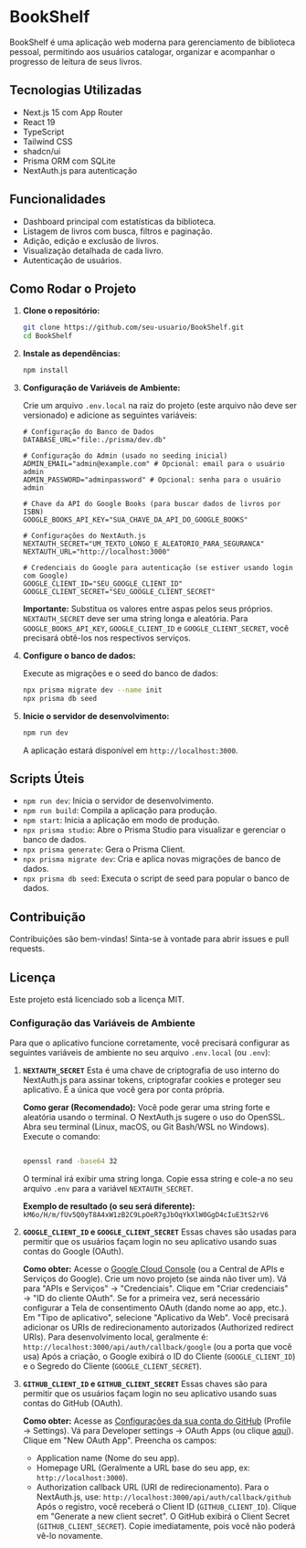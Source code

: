 # BookShelf

BookShelf é uma aplicação web moderna para gerenciamento de biblioteca pessoal, permitindo aos usuários catalogar, organizar e acompanhar o progresso de leitura de seus livros.

## Tecnologias Utilizadas

- Next.js 15 com App Router
- React 19
- TypeScript
- Tailwind CSS
- shadcn/ui
- Prisma ORM com SQLite
- NextAuth.js para autenticação

## Funcionalidades

- Dashboard principal com estatísticas da biblioteca.
- Listagem de livros com busca, filtros e paginação.
- Adição, edição e exclusão de livros.
- Visualização detalhada de cada livro.
- Autenticação de usuários.

## Como Rodar o Projeto

1.  **Clone o repositório:**

    ```bash
    git clone https://github.com/seu-usuario/BookShelf.git
    cd BookShelf
    ```

2.  **Instale as dependências:**

    ```bash
    npm install
    ```

3.  **Configuração de Variáveis de Ambiente:**

    Crie um arquivo `.env.local` na raiz do projeto (este arquivo não deve ser versionado) e adicione as seguintes variáveis:

    ```
    # Configuração do Banco de Dados
    DATABASE_URL="file:./prisma/dev.db"

    # Configuração do Admin (usado no seeding inicial)
    ADMIN_EMAIL="admin@example.com" # Opcional: email para o usuário admin
    ADMIN_PASSWORD="adminpassword" # Opcional: senha para o usuário admin

    # Chave da API do Google Books (para buscar dados de livros por ISBN)
    GOOGLE_BOOKS_API_KEY="SUA_CHAVE_DA_API_DO_GOOGLE_BOOKS"

    # Configurações do NextAuth.js
    NEXTAUTH_SECRET="UM_TEXTO_LONGO_E_ALEATORIO_PARA_SEGURANCA"
    NEXTAUTH_URL="http://localhost:3000"

    # Credenciais do Google para autenticação (se estiver usando login com Google)
    GOOGLE_CLIENT_ID="SEU_GOOGLE_CLIENT_ID"
    GOOGLE_CLIENT_SECRET="SEU_GOOGLE_CLIENT_SECRET"
    ```

    **Importante:** Substitua os valores entre aspas pelos seus próprios. `NEXTAUTH_SECRET` deve ser uma string longa e aleatória. Para `GOOGLE_BOOKS_API_KEY`, `GOOGLE_CLIENT_ID` e `GOOGLE_CLIENT_SECRET`, você precisará obtê-los nos respectivos serviços.

4.  **Configure o banco de dados:**

    Execute as migrações e o seed do banco de dados:

    ```bash
    npx prisma migrate dev --name init
    npx prisma db seed
    ```

5.  **Inicie o servidor de desenvolvimento:**

    ```bash
    npm run dev
    ```

    A aplicação estará disponível em `http://localhost:3000`.

## Scripts Úteis

- `npm run dev`: Inicia o servidor de desenvolvimento.
- `npm run build`: Compila a aplicação para produção.
- `npm start`: Inicia a aplicação em modo de produção.
- `npx prisma studio`: Abre o Prisma Studio para visualizar e gerenciar o banco de dados.
- `npx prisma generate`: Gera o Prisma Client.
- `npx prisma migrate dev`: Cria e aplica novas migrações de banco de dados.
- `npx prisma db seed`: Executa o script de seed para popular o banco de dados.

## Contribuição

Contribuições são bem-vindas! Sinta-se à vontade para abrir issues e pull requests.

## Licença

Este projeto está licenciado sob a licença MIT.

### Configuração das Variáveis de Ambiente

Para que o aplicativo funcione corretamente, você precisará configurar as seguintes variáveis de ambiente no seu arquivo `.env.local` (ou `.env`):

1.  **`NEXTAUTH_SECRET`**
    Esta é uma chave de criptografia de uso interno do NextAuth.js para assinar tokens, criptografar cookies e proteger seu aplicativo. É a única que você gera por conta própria.

    **Como gerar (Recomendado):**
    Você pode gerar uma string forte e aleatória usando o terminal. O NextAuth.js sugere o uso do OpenSSL.
    Abra seu terminal (Linux, macOS, ou Git Bash/WSL no Windows).
    Execute o comando:

    ```bash

    openssl rand -base64 32
    
    ```
    O terminal irá exibir uma string longa. Copie essa string e cole-a no seu arquivo `.env` para a variável `NEXTAUTH_SECRET`.

    **Exemplo de resultado (o seu será diferente):**
    `kM6o/H/m/fUv5Q0yT8A4xW1zB2C9LpOeR7gJbOqYkXlW0GgD4cIuE3tS2rV6`

2.  **`GOOGLE_CLIENT_ID` e `GOOGLE_CLIENT_SECRET`**
    Essas chaves são usadas para permitir que os usuários façam login no seu aplicativo usando suas contas do Google (OAuth).

    **Como obter:**
    Acesse o [Google Cloud Console](https://console.cloud.google.com/) (ou a Central de APIs e Serviços do Google).
    Crie um novo projeto (se ainda não tiver um).
    Vá para "APIs e Serviços" → "Credenciais".
    Clique em "Criar credenciais" → "ID do cliente OAuth".
    Se for a primeira vez, será necessário configurar a Tela de consentimento OAuth (dando nome ao app, etc.).
    Em "Tipo de aplicativo", selecione "Aplicativo da Web".
    Você precisará adicionar os URIs de redirecionamento autorizados (Authorized redirect URIs). Para desenvolvimento local, geralmente é:
    `http://localhost:3000/api/auth/callback/google` (ou a porta que você usa)
    Após a criação, o Google exibirá o ID do Cliente (`GOOGLE_CLIENT_ID`) e o Segredo do Cliente (`GOOGLE_CLIENT_SECRET`).

3.  **`GITHUB_CLIENT_ID` e `GITHUB_CLIENT_SECRET`**
    Essas chaves são para permitir que os usuários façam login no seu aplicativo usando suas contas do GitHub (OAuth).

    **Como obter:**
    Acesse as [Configurações da sua conta do GitHub](https://github.com/settings/profile) (Profile → Settings).
    Vá para Developer settings → OAuth Apps (ou clique [aqui](https://github.com/settings/developers)).
    Clique em "New OAuth App".
    Preencha os campos:
    *   Application name (Nome do seu app).
    *   Homepage URL (Geralmente a URL base do seu app, ex: `http://localhost:3000`).
    *   Authorization callback URL (URI de redirecionamento). Para o NextAuth.js, use:
        `http://localhost:3000/api/auth/callback/github`
    Após o registro, você receberá o Client ID (`GITHUB_CLIENT_ID`).
    Clique em "Generate a new client secret". O GitHub exibirá o Client Secret (`GITHUB_CLIENT_SECRET`). Copie imediatamente, pois você não poderá vê-lo novamente.

